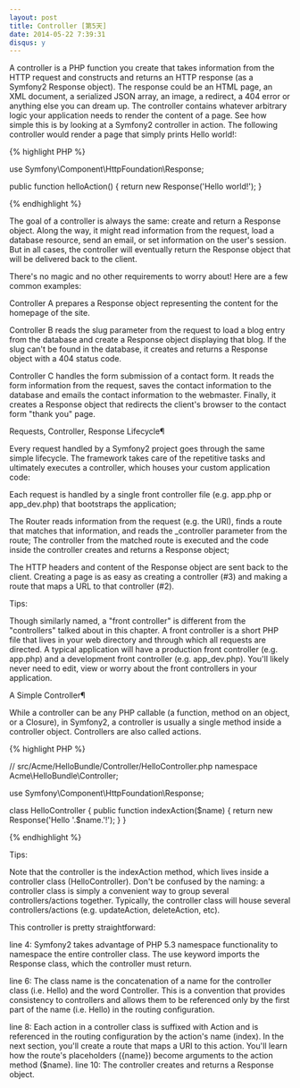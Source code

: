 ```yaml
---
layout: post
title: Controller [第5天]
date: 2014-05-22 7:39:31
disqus: y
---
```


A controller is a PHP function you create that takes information from the HTTP request and constructs and returns an HTTP response (as a Symfony2 Response object). The response could be an HTML page, an XML document, a serialized JSON array, an image, a redirect, a 404 error or anything else you can dream up. The controller contains whatever arbitrary logic your application needs to render the content of a page.
See how simple this is by looking at a Symfony2 controller in action. The following controller would render a page that simply prints Hello world!:

{% highlight PHP %}

use Symfony\Component\HttpFoundation\Response;

public function helloAction()
{
    return new Response('Hello world!');
}

{% endhighlight %}

The goal of a controller is always the same: create and return a Response object. Along the way, it might read information from the request, load a database resource, send an email, or set information on the user's session. But in all cases, the controller will eventually return the Response object that will be delivered back to the client.

There's no magic and no other requirements to worry about! Here are a few common examples:

Controller A prepares a Response object representing the content for the homepage of the site.

Controller B reads the slug parameter from the request to load a blog entry from the database and create a Response object displaying that blog. If the slug can't be found in the database, it creates and returns a Response object with a 404 status code.

Controller C handles the form submission of a contact form. It reads the form information from the request, saves the contact information to the database and emails the contact information to the webmaster. Finally, it creates a Response object that redirects the client's browser to the contact form "thank you" page.

Requests, Controller, Response Lifecycle¶

Every request handled by a Symfony2 project goes through the same simple lifecycle. The framework takes care of the repetitive tasks and ultimately executes a controller, which houses your custom application code:

Each request is handled by a single front controller file (e.g. app.php or app_dev.php) that bootstraps the application;

The Router reads information from the request (e.g. the URI), finds a route that matches that information, and reads the _controller parameter from the route;
The controller from the matched route is executed and the code inside the controller creates and returns a Response object;

The HTTP headers and content of the Response object are sent back to the client.
Creating a page is as easy as creating a controller (#3) and making a route that maps a URL to that controller (#2).

Tips:

Though similarly named, a "front controller" is different from the "controllers" talked about in this chapter. A front controller is a short PHP file that lives in your web directory and through which all requests are directed. A typical application will have a production front controller (e.g. app.php) and a development front controller (e.g. app_dev.php). You'll likely never need to edit, view or worry about the front controllers in your application.

A Simple Controller¶

While a controller can be any PHP callable (a function, method on an object, or a Closure), in Symfony2, a controller is usually a single method inside a controller object. Controllers are also called actions.

{% highlight PHP %}

// src/Acme/HelloBundle/Controller/HelloController.php
namespace Acme\HelloBundle\Controller;

use Symfony\Component\HttpFoundation\Response;

class HelloController
{
    public function indexAction($name)
    {
        return new Response('<html><body>Hello '.$name.'!</body></html>');
    }
}

{% endhighlight %}


Tips:

Note that the controller is the indexAction method, which lives inside a controller class (HelloController). Don't be confused by the naming: a controller class is simply a convenient way to group several controllers/actions together. Typically, the controller class will house several controllers/actions (e.g. updateAction, deleteAction, etc).

This controller is pretty straightforward:

line 4: Symfony2 takes advantage of PHP 5.3 namespace functionality to namespace the entire controller class. The use keyword imports the Response class, which the controller must return.

line 6: The class name is the concatenation of a name for the controller class (i.e. Hello) and the word Controller. This is a convention that provides consistency to controllers and allows them to be referenced only by the first part of the name (i.e. Hello) in the routing configuration.

line 8: Each action in a controller class is suffixed with Action and is referenced in the routing configuration by the action's name (index). In the next section, you'll create a route that maps a URI to this action. You'll learn how the route's placeholders ({name}) become arguments to the action method ($name).
line 10: The controller creates and returns a Response object.


